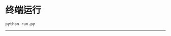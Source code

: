 # 终端运行

```shell
python run.py
```
*************************************************************************************************************************************************************************************************************************************************